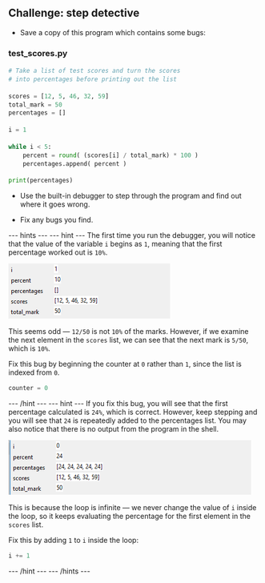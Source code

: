 ## Challenge: step detective

+ Save a copy of this program which contains some bugs:

### test_scores.py

```python
# Take a list of test scores and turn the scores
# into percentages before printing out the list

scores = [12, 5, 46, 32, 59]
total_mark = 50
percentages = []

i = 1

while i < 5:
    percent = round( (scores[i] / total_mark) * 100 )
    percentages.append( percent )

print(percentages)


```

+ Use the built-in debugger to step through the program and find out where it goes wrong.

+ Fix any bugs you find.

--- hints ---
--- hint ---
The first time you run the debugger, you will notice that the value of the variable `i` begins as `1`, meaning that the first percentage worked out is `10%`.

![i begins at 1](images/i-begins.png)

This seems odd — `12/50` is not `10%` of the marks. However, if we examine the next element in the `scores` list, we can see that the next mark is `5/50`, which is `10%`.

Fix this bug by beginning the counter at `0` rather than `1`, since the list is indexed from `0`.

```python
counter = 0
```

--- /hint ---
--- hint ---
If you fix this bug, you will see that the first percentage calculated is `24%`, which is correct. However, keep stepping and you will see that `24` is repeatedly added to the percentages list. You may also notice that there is no output from the program in the shell.

![24 is repeatedly added](images/lots-of-24.png)

This is because the loop is infinite — we never change the value of `i` inside the loop, so it keeps evaluating the percentage for the first element in the `scores` list.

Fix this by adding `1` to `i` inside the loop:

```python
i += 1
```

--- /hint ---
--- /hints ---
